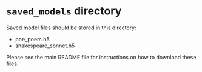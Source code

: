 # `saved_models` directory

Saved model files should be stored in this directory:
- poe_poem.h5
- shakespeare_sonnet.h5

Please see the main README file for instructions on how to download these files.
